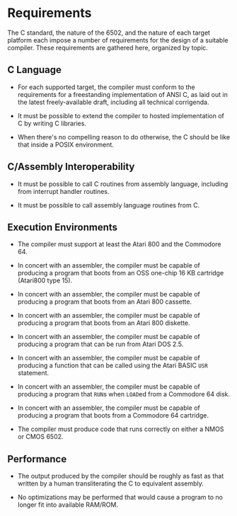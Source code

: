 # Requirements

The C standard, the nature of the 6502, and the nature of each target
platform each impose a number of requirements for the design of a suitable
compiler. These requirements are gathered here, organized by topic.

## C Language

* For each supported target, the compiler must conform to the requirements for
    a freestanding implementation of ANSI C, as laid out in the latest
    freely-available draft, including all technical corrigenda.
    
* It must be possible to extend the compiler to hosted implementation of C by
    writing C libraries.

* When there's no compelling reason to do otherwise, the C should be like that
    inside a POSIX environment.

## C/Assembly Interoperability

* It must be possible to call C routines from assembly language, including from
    interrupt handler routines.

* It must be possible to call assembly language routines from C.

## Execution Environments

* The compiler must support at least the Atari 800 and the Commodore 64.

* In concert with an assembler, the compiler must be capable of producing a
  program that boots from an OSS one-chip 16 KB cartridge (Atari800 type 15).

* In concert with an assembler, the compiler must be capable of producing a
    program that boots from an Atari 800 cassette.

* In concert with an assembler, the compiler must be capable of producing a
    program that boots from an Atari 800 diskette.

* In concert with an assembler, the compiler must be capable of producing a
    program that can be run from Atari DOS 2.5.

* In concert with an assembler, the compiler must be capable of producing a
    function that can be called using the Atari BASIC `USR` statement.

* In concert with an assembler, the compiler must be capable of producing a
    program that `RUN`s when `LOAD`ed from a Commodore 64 disk.

* In concert with an assembler, the compiler must be capable of producing a
    program that boots from a Commodore 64 cartridge.

* The compiler must produce code that runs correctly on either a NMOS or CMOS
    6502.

## Performance

* The output produced by the compiler should be roughly as fast as that written
    by a human transliterating the C to equivalent assembly.

* No optimizations may be performed that would cause a program to no longer fit
    into available RAM/ROM.
